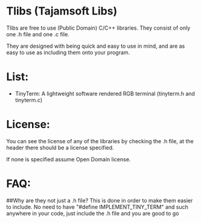 # Tlibs (Tajamsoft Libs)

Tlibs are free to use (Public Domain) C/C++ libraries. 
They consist of only one .h file and one .c file.


They are designed with being quick and easy to use in mind, and are as easy to 
use as including them onto your program.


# List:

 - TinyTerm: A lightweight software rendered RGB terminal (tinyterm.h and tinyterm.c)
 
# License:
   
You can see the license of any of the libraries by checking the .h file, at the header there should
be a license specified.

If none is specified assume Open Domain license.
 


# FAQ:

##Why are they not just a .h file?
This is done in order to make them easier to include. No need to have "#define IMPLEMENT_TINY_TERM" and such anywhere in your code, just include the .h file and you are good to go
